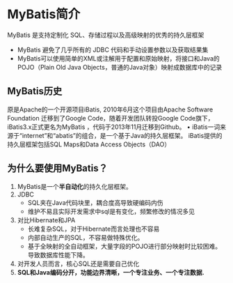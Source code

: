 # MyBatis简介
MyBatis 是支持定制化 SQL、存储过程以及高级映射的优秀的持久层框架
- MyBatis 避免了几乎所有的 JDBC 代码和手动设置参数以及获取结果集
- MyBatis可以使用简单的XML或注解用于配置和原始映射，将接口和Java的POJO（Plain Old Java Objects，普通的Java对象）映射成数据库中的记录

## MyBatis历史
原是Apache的一个开源项目iBatis, 2010年6月这个项目由Apache Software Foundation 迁移到了Google Code，随着开发团队转投Google Code旗下， iBatis3.x正式更名为MyBatis ，代码于2013年11月迁移到Github。
• iBatis一词来源于“internet”和“abatis”的组合，是一个基于Java的持久层框架。 iBatis提供的持久层框架包括SQL Maps和Data Access Objects（DAO）

## 为什么要使用MyBatis？
1. MyBatis是一个**半自动化**的持久化层框架。
2. JDBC
	- SQL夹在Java代码块里，耦合度高导致硬编码内伤
	- 维护不易且实际开发需求中sql是有变化，频繁修改的情况多见
3. 对比Hibernate和JPA
	- 长难复杂SQL，对于Hibernate而言处理也不容易
	- 内部自动生产的SQL，不容易做特殊优化。
	- 基于全映射的全自动框架，大量字段的POJO进行部分映射时比较困难。导致数据库性能下降。
4. 对开发人员而言，核心SQL还是需要自己优化
5. **SQL和Java编码分开，功能边界清晰，一个专注业务、一个专注数据.**